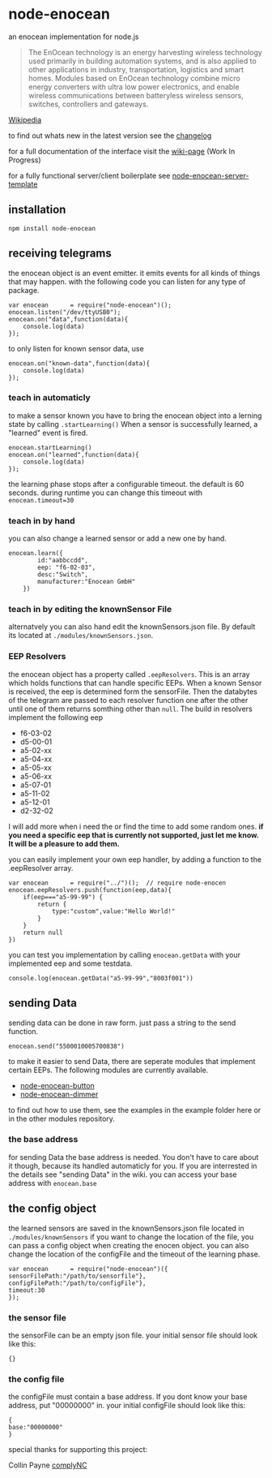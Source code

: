 # node-enocean
an enocean implementation for node.js  

>The EnOcean technology is an energy harvesting wireless technology used primarily in building automation systems, and is also applied to other applications in industry, transportation, logistics and smart homes. Modules based on EnOcean technology combine micro energy converters with ultra low power electronics, and enable wireless communications between batteryless wireless sensors, switches, controllers and gateways.    

[Wikipedia](https://en.wikipedia.org/wiki/EnOcean)

to find out whats new in the latest version see the [changelog](https://github.com/Holger-Will/node-enocean/wiki/Changelog)

for a full documentation of the interface visit the [wiki-page](https://github.com/Holger-Will/node-enocean/wiki/the-Enocean-Object) (Work In Progress)

for a fully functional server/client boilerplate see [node-enocean-server-template](https://github.com/Holger-Will/node-enocean-server-template)

## installation
```
npm install node-enocean
```
## receiving telegrams
the enocean object is an event emitter. it emits events for all kinds of things that may happen.
with the following code you can listen for any type of package.

```
var enocean      = require("node-enocean")();
enocean.listen("/dev/ttyUSB0"); 
enocean.on("data",function(data){   
	console.log(data) 
});
```

to only listen for known sensor data, use

```
enocean.on("known-data",function(data){   
	console.log(data) 
});
```


### teach in automaticly

to make a sensor known you have to bring the enocean object into a lerning state by calling `.startLearning()`
When a sensor is successfully learned, a "learned" event is fired.

```
enocean.startLearning()
enocean.on("learned",function(data){   
	console.log(data) 
});
```

the learning phase stops after a configurable timeout. the default is 60 seconds.
during runtime you can change this timeout with `enocean.timeout=30`

### teach in by hand

you can also change a learned sensor or add a new one by hand.

```
enocean.learn({
		id:"aabbccdd",
		eep: "f6-02-03",
		desc:"Switch",
		manufacturer:"Enocean GmbH"
	})
```
### teach in by editing the knownSensor File

alternatvely you can also hand edit the knownSensors.json file. By default its located at `./modules/knownSensors.json`.

### EEP Resolvers

the enocean object has a property called `.eepResolvers`. This is an array which holds functions that can handle specific EEPs. When a known Sensor is received, the eep is determined form the sensorFile. Then the databytes of the telegram are passed to each resolver function one after the other until one of them returns somthing other than `null`. The build in resolvers implement the following eep

* f6-03-02
* d5-00-01
* a5-02-xx
* a5-04-xx
* a5-05-xx
* a5-06-xx
* a5-07-01
* a5-11-02
* a5-12-01
* d2-32-02

I will add more when i need the or find the time to add some random ones. 
**if you need a specific eep that is currently not supported, just let me know. It will be a pleasure to add them.**

you can easily implement your own eep handler, by adding a function to the .eepResolver array.

```
var enocean      = require("../")();  // require node-enocen
enocean.eepResolvers.push(function(eep,data){
	if(eep==="a5-99-99") {
		return {
			type:"custom",value:"Hello World!"
		}
	}
	return null
})
```

you can test you implementation by calling `enocean.getData` with your implemented eep and some testdata.

```
console.log(enocean.getData("a5-99-99","8003f001"))
```

## sending Data

sending data can be done in raw form. just pass a string to the send function.   

`enocean.send("5500010005700838")`

to make it easier to send Data, there are seperate modules that implement certain EEPs. The following modules are currently available.

* [node-enocean-button](https://github.com/Holger-Will/node-enocean-button)
* [node-enocean-dimmer](https://github.com/Holger-Will/node-enocean-dimmer)

to find out how to use them, see the examples in the example folder here or in the other modules repository.

### the base address

for sending Data the base address is needed. You don't have to care about it though, because its handled automaticly for you. If you are interrested in the details see "sending Data" in the wiki.
you can access your base address with `enocean.base`

## the config object

the learned sensors are saved in the knownSensors.json file located in `./modules/knownSensors`
if you want to change the location of the file, you can pass a config object when creating the enocen object.
you can also change the location of the configFile and the timeout of the learning phase.

```
var enocean      = require("node-enocean")({
sensorFilePath:"/path/to/sensorfile"},
configFilePath:"/path/to/configFile"},
timeout:30
});
```
### the sensor file
the sensorFile can be an empty json file. your initial sensor file should look like this:
```
{}
```
### the config file
the configFile must contain a base address. If you dont know your base address, put "00000000" in. your initial configFile should look like this:
```
{
base:"00000000"
}
```

special thanks for supporting this project:

Collin Payne [complyNC](http://www.complync.com/)

